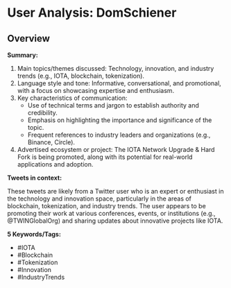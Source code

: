 # User Analysis: DomSchiener

## Overview

**Summary:**

1. Main topics/themes discussed: Technology, innovation, and industry trends (e.g., IOTA, blockchain, tokenization).
2. Language style and tone: Informative, conversational, and promotional, with a focus on showcasing expertise and enthusiasm.
3. Key characteristics of communication:
	* Use of technical terms and jargon to establish authority and credibility.
	* Emphasis on highlighting the importance and significance of the topic.
	* Frequent references to industry leaders and organizations (e.g., Binance, Circle).
4. Advertised ecosystem or project: The IOTA Network Upgrade & Hard Fork is being promoted, along with its potential for real-world applications and adoption.

**Tweets in context:**

These tweets are likely from a Twitter user who is an expert or enthusiast in the technology and innovation space, particularly in the areas of blockchain, tokenization, and industry trends. The user appears to be promoting their work at various conferences, events, or institutions (e.g., @TWINGlobalOrg) and sharing updates about innovative projects like IOTA.

**5 Keywords/Tags:**

* #IOTA
* #Blockchain
* #Tokenization
* #Innovation
* #IndustryTrends